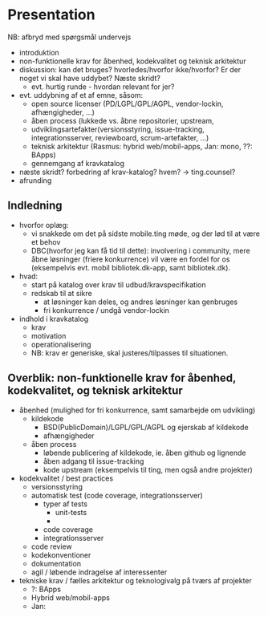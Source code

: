 # Presentation 

NB: afbryd med spørgsmål undervejs

- introduktion 
- non-funktionelle krav for åbenhed, kodekvalitet og teknisk arkitektur
- diskussion: kan det bruges? hvorledes/hvorfor ikke/hvorfor? Er der noget vi skal have uddybet? Næste skridt?
    - evt. hurtig runde - hvordan relevant for jer?
- evt. uddybning af et af emne, såsom:
    - open source licenser (PD/LGPL/GPL/AGPL, vendor-lockin, afhængigheder, ...)
    - åben process (lukkede vs. åbne repositorier, upstream,
    - udviklingsartefakter(versionsstyring, issue-tracking, integrationsserver, reviewboard, scrum-artefakter, ...) 
    - teknisk arkitektur (Rasmus: hybrid web/mobil-apps, Jan: mono, ??: BApps)
    - gennemgang af kravkatalog
- næste skridt? forbedring af krav-katalog? hvem? -> ting.counsel?
- afrunding



## Indledning

- hvorfor oplæg: 
    - vi snakkede om det på sidste mobile.ting møde, og der lød til at være et behov
    - DBC(hvorfor jeg kan få tid til dette): involvering i community, mere åbne løsninger (friere konkurrence) vil være en fordel for os (eksempelvis evt. mobil bibliotek.dk-app, samt bibliotek.dk).
- hvad: 
    - start på katalog over krav til udbud/kravspecifikation
    - redskab til at sikre
        - at løsninger kan deles, og andres løsninger kan genbruges
        - fri konkurrence / undgå vendor-lockin
- indhold i kravkatalog
    - krav
    - motivation
    - operationalisering
    - NB: krav er generiske, skal justeres/tilpasses til situationen.

## Overblik: non-funktionelle krav for åbenhed, kodekvalitet, og teknisk arkitektur

- åbenhed (mulighed for fri konkurrence, samt samarbejde om udvikling)
    - kildekode
        - BSD(PublicDomain)/LGPL/GPL/AGPL og ejerskab af kildekode
        - afhængigheder
    - åben process
        - løbende publicering af kildekode, ie. åben github og lignende
        - åben adgang til issue-tracking
        - kode upstream (eksempelvis til ting, men også andre projekter)
- kodekvalitet / best practices
    - versionsstyring
    - automatisk test (code coverage, integrationsserver)
        - typer af tests
            - unit-tests
            - 
        - code coverage
        - integrationsserver
    - code review
    - kodekonventioner
    - dokumentation
    - agil / løbende indragelse af interessenter
- tekniske krav / fælles arkitektur og teknologivalg på tværs af projekter
    - ?: BApps
    - Hybrid web/mobil-apps
    - Jan: 

